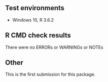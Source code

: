 ## Test environments
* Windows 10, R 3.6.2

## R CMD check results
There were no ERRORs or WARNINGs or NOTEs

## Other
This is the first submission for this package.